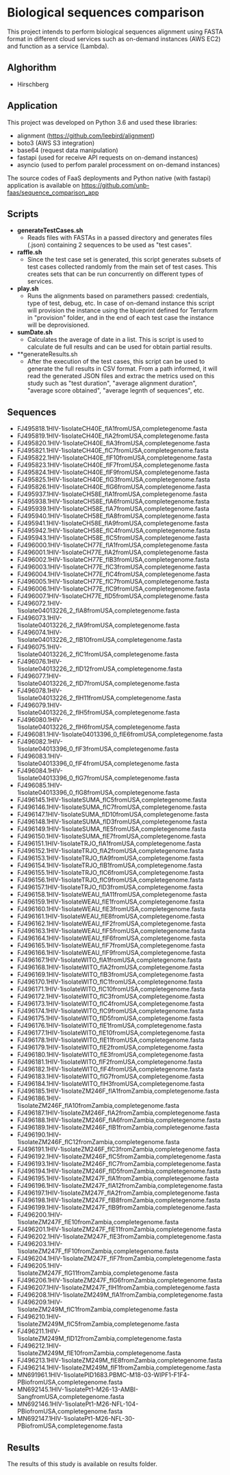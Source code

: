 # Biological sequences comparison
This project intends to perform biological sequences alignment using FASTA format in different cloud services such as on-demand instances (AWS EC2) and function as a service (Lambda). 

## Alghorithm

- Hirschberg

## Application

This project was developed on Python 3.6 and used these libraries:
  - alignment (https://github.com/leebird/alignment)
  - boto3 (AWS S3 integration)
  - base64 (request data manipulation)
  - fastapi (used for receive API requests on on-demand instances)
  - asyncio (used to perfom paralel processment on on-demand instances)

The source codes of FaaS deployments and Python native (with fastapi) application is available on https://github.com/unb-faas/sequence_comparison_app

## Scripts
 - **generateTestCases.sh**
    - Reads files with FASTAs in a passed directory and generates files (.json) containing 2 sequences to be used as "test cases".
 - **raffle.sh**
    - Since the test case set is generated, this script generates subsets of test cases collected randomly from the main set of test cases. This creates sets that can be run concurrently on different types of services.
 - **play.sh**
    - Runs the alignments based on paramethers passed: credentials, type of test, debug, etc. In case of on-demand instance this script will provision the instance using the blueprint defined for Terraform in "provision" folder, and in the end of each test case the instance will be deprovisioned.
 - **sumDate.sh** 
    - Calculates the average of date in a list. This is script is used to calculate de full results and can be used for obtain partial results.
 - **generateResults.sh
    - After the execution of the test cases, this script can be used to generate the full results in CSV format. From a path informed, it will read the generated JSON files and extrac the metrics used on this study such as "test duration", "average alignment duration", "average score obtained", "average legnth of sequences", etc.

## Sequences
- FJ495818.1HIV-1isolateCH40E_flA1fromUSA,completegenome.fasta
- FJ495819.1HIV-1isolateCH40E_flA2fromUSA,completegenome.fasta
- FJ495820.1HIV-1isolateCH40E_flA3fromUSA,completegenome.fasta
- FJ495821.1HIV-1isolateCH40E_flC7fromUSA,completegenome.fasta
- FJ495822.1HIV-1isolateCH40E_flF10fromUSA,completegenome.fasta
- FJ495823.1HIV-1isolateCH40E_flF7fromUSA,completegenome.fasta
- FJ495824.1HIV-1isolateCH40E_flF9fromUSA,completegenome.fasta
- FJ495825.1HIV-1isolateCH40E_flG3fromUSA,completegenome.fasta
- FJ495826.1HIV-1isolateCH40E_flG6fromUSA,completegenome.fasta
- FJ495937.1HIV-1isolateCH58E_flA1fromUSA,completegenome.fasta
- FJ495938.1HIV-1isolateCH58E_flA6fromUSA,completegenome.fasta
- FJ495939.1HIV-1isolateCH58E_flA7fromUSA,completegenome.fasta
- FJ495940.1HIV-1isolateCH58E_flA8fromUSA,completegenome.fasta
- FJ495941.1HIV-1isolateCH58E_flA9fromUSA,completegenome.fasta
- FJ495942.1HIV-1isolateCH58E_flC4fromUSA,completegenome.fasta
- FJ495943.1HIV-1isolateCH58E_flC5fromUSA,completegenome.fasta
- FJ496000.1HIV-1isolateCH77E_flA1fromUSA,completegenome.fasta
- FJ496001.1HIV-1isolateCH77E_flA2fromUSA,completegenome.fasta
- FJ496002.1HIV-1isolateCH77E_flB3fromUSA,completegenome.fasta
- FJ496003.1HIV-1isolateCH77E_flC3fromUSA,completegenome.fasta
- FJ496004.1HIV-1isolateCH77E_flC4fromUSA,completegenome.fasta
- FJ496005.1HIV-1isolateCH77E_flC7fromUSA,completegenome.fasta
- FJ496006.1HIV-1isolateCH77E_flC9fromUSA,completegenome.fasta
- FJ496007.1HIV-1isolateCH77E_flD5fromUSA,completegenome.fasta
- FJ496072.1HIV-1isolate04013226_2_flA8fromUSA,completegenome.fasta
- FJ496073.1HIV-1isolate04013226_2_flA9fromUSA,completegenome.fasta
- FJ496074.1HIV-1isolate04013226_2_flB10fromUSA,completegenome.fasta
- FJ496075.1HIV-1isolate04013226_2_flC1fromUSA,completegenome.fasta
- FJ496076.1HIV-1isolate04013226_2_flD12fromUSA,completegenome.fasta
- FJ496077.1HIV-1isolate04013226_2_flD7fromUSA,completegenome.fasta
- FJ496078.1HIV-1isolate04013226_2_flH11fromUSA,completegenome.fasta
- FJ496079.1HIV-1isolate04013226_2_flH5fromUSA,completegenome.fasta
- FJ496080.1HIV-1isolate04013226_2_flH6fromUSA,completegenome.fasta
- FJ496081.1HIV-1isolate04013396_0_flE6fromUSA,completegenome.fasta
- FJ496082.1HIV-1isolate04013396_0_flF3fromUSA,completegenome.fasta
- FJ496083.1HIV-1isolate04013396_0_flF4fromUSA,completegenome.fasta
- FJ496084.1HIV-1isolate04013396_0_flG7fromUSA,completegenome.fasta
- FJ496085.1HIV-1isolate04013396_0_flG8fromUSA,completegenome.fasta
- FJ496145.1HIV-1isolateSUMA_flC5fromUSA,completegenome.fasta
- FJ496146.1HIV-1isolateSUMA_flC7fromUSA,completegenome.fasta
- FJ496147.1HIV-1isolateSUMA_flD10fromUSA,completegenome.fasta
- FJ496148.1HIV-1isolateSUMA_flD3fromUSA,completegenome.fasta
- FJ496149.1HIV-1isolateSUMA_flE5fromUSA,completegenome.fasta
- FJ496150.1HIV-1isolateSUMA_flE7fromUSA,completegenome.fasta
- FJ496151.1HIV-1isolateTRJO_flA1fromUSA,completegenome.fasta
- FJ496152.1HIV-1isolateTRJO_flA2fromUSA,completegenome.fasta
- FJ496153.1HIV-1isolateTRJO_flA9fromUSA,completegenome.fasta
- FJ496154.1HIV-1isolateTRJO_flB1fromUSA,completegenome.fasta
- FJ496155.1HIV-1isolateTRJO_flC6fromUSA,completegenome.fasta
- FJ496156.1HIV-1isolateTRJO_flC9fromUSA,completegenome.fasta
- FJ496157.1HIV-1isolateTRJO_flD3fromUSA,completegenome.fasta
- FJ496158.1HIV-1isolateWEAU_flA11fromUSA,completegenome.fasta
- FJ496159.1HIV-1isolateWEAU_flE1fromUSA,completegenome.fasta
- FJ496160.1HIV-1isolateWEAU_flE3fromUSA,completegenome.fasta
- FJ496161.1HIV-1isolateWEAU_flE8fromUSA,completegenome.fasta
- FJ496162.1HIV-1isolateWEAU_flF2fromUSA,completegenome.fasta
- FJ496163.1HIV-1isolateWEAU_flF5fromUSA,completegenome.fasta
- FJ496164.1HIV-1isolateWEAU_flF6fromUSA,completegenome.fasta
- FJ496165.1HIV-1isolateWEAU_flF7fromUSA,completegenome.fasta
- FJ496166.1HIV-1isolateWEAU_flF9fromUSA,completegenome.fasta
- FJ496167.1HIV-1isolateWITO_flA1fromUSA,completegenome.fasta
- FJ496168.1HIV-1isolateWITO_flA2fromUSA,completegenome.fasta
- FJ496169.1HIV-1isolateWITO_flB3fromUSA,completegenome.fasta
- FJ496170.1HIV-1isolateWITO_flC1fromUSA,completegenome.fasta
- FJ496171.1HIV-1isolateWITO_flC10fromUSA,completegenome.fasta
- FJ496172.1HIV-1isolateWITO_flC3fromUSA,completegenome.fasta
- FJ496173.1HIV-1isolateWITO_flC4fromUSA,completegenome.fasta
- FJ496174.1HIV-1isolateWITO_flC9fromUSA,completegenome.fasta
- FJ496175.1HIV-1isolateWITO_flD5fromUSA,completegenome.fasta
- FJ496176.1HIV-1isolateWITO_flE1fromUSA,completegenome.fasta
- FJ496177.1HIV-1isolateWITO_flE10fromUSA,completegenome.fasta
- FJ496178.1HIV-1isolateWITO_flE11fromUSA,completegenome.fasta
- FJ496179.1HIV-1isolateWITO_flE2fromUSA,completegenome.fasta
- FJ496180.1HIV-1isolateWITO_flE3fromUSA,completegenome.fasta
- FJ496181.1HIV-1isolateWITO_flF2fromUSA,completegenome.fasta
- FJ496182.1HIV-1isolateWITO_flF4fromUSA,completegenome.fasta
- FJ496183.1HIV-1isolateWITO_flG7fromUSA,completegenome.fasta
- FJ496184.1HIV-1isolateWITO_flH3fromUSA,completegenome.fasta
- FJ496185.1HIV-1isolateZM246F_flA1fromZambia,completegenome.fasta
- FJ496186.1HIV-1isolateZM246F_flA10fromZambia,completegenome.fasta
- FJ496187.1HIV-1isolateZM246F_flA2fromZambia,completegenome.fasta
- FJ496188.1HIV-1isolateZM246F_flA6fromZambia,completegenome.fasta
- FJ496189.1HIV-1isolateZM246F_flB1fromZambia,completegenome.fasta
- FJ496190.1HIV-1isolateZM246F_flC12fromZambia,completegenome.fasta
- FJ496191.1HIV-1isolateZM246F_flC3fromZambia,completegenome.fasta
- FJ496192.1HIV-1isolateZM246F_flC5fromZambia,completegenome.fasta
- FJ496193.1HIV-1isolateZM246F_flC7fromZambia,completegenome.fasta
- FJ496194.1HIV-1isolateZM246F_flD5fromZambia,completegenome.fasta
- FJ496195.1HIV-1isolateZM247F_flA1fromZambia,completegenome.fasta
- FJ496196.1HIV-1isolateZM247F_flA12fromZambia,completegenome.fasta
- FJ496197.1HIV-1isolateZM247F_flA2fromZambia,completegenome.fasta
- FJ496198.1HIV-1isolateZM247F_flB8fromZambia,completegenome.fasta
- FJ496199.1HIV-1isolateZM247F_flB9fromZambia,completegenome.fasta
- FJ496200.1HIV-1isolateZM247F_flE10fromZambia,completegenome.fasta
- FJ496201.1HIV-1isolateZM247F_flE11fromZambia,completegenome.fasta
- FJ496202.1HIV-1isolateZM247F_flE3fromZambia,completegenome.fasta
- FJ496203.1HIV-1isolateZM247F_flF10fromZambia,completegenome.fasta
- FJ496204.1HIV-1isolateZM247F_flF7fromZambia,completegenome.fasta
- FJ496205.1HIV-1isolateZM247F_flG11fromZambia,completegenome.fasta
- FJ496206.1HIV-1isolateZM247F_flG6fromZambia,completegenome.fasta
- FJ496207.1HIV-1isolateZM247F_flH1fromZambia,completegenome.fasta
- FJ496208.1HIV-1isolateZM249M_flA1fromZambia,completegenome.fasta
- FJ496209.1HIV-1isolateZM249M_flC1fromZambia,completegenome.fasta
- FJ496210.1HIV-1isolateZM249M_flC5fromZambia,completegenome.fasta
- FJ496211.1HIV-1isolateZM249M_flD12fromZambia,completegenome.fasta
- FJ496212.1HIV-1isolateZM249M_flE10fromZambia,completegenome.fasta
- FJ496213.1HIV-1isolateZM249M_flE8fromZambia,completegenome.fasta
- FJ496214.1HIV-1isolateZM249M_flF1fromZambia,completegenome.fasta
- MN691961.1HIV-1isolatePID1683.PBMC-M18-03-WIPF1-F1F4-PBiofromUSA,completegenome.fasta
- MN692145.1HIV-1isolatePt1-M26-13-AMBI-SangfromUSA,completegenome.fasta
- MN692146.1HIV-1isolatePt1-M26-NFL-104-PBiofromUSA,completegenome.fasta
- MN692147.1HIV-1isolatePt1-M26-NFL-30-PBiofromUSA,completegenome.fasta

## Results

  The results of this study is available on results folder.
